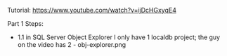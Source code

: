 Tutorial: https://www.youtube.com/watch?v=ijDcHGxyqE4

Part 1 Steps:
- 1.1 in SQL Server Object Explorer I only have 1 localdb project; the guy on the video has 2 - obj-explorer.png
